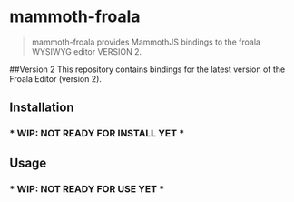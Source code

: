 # mammoth-froala
>mammoth-froala provides MammothJS bindings to the froala WYSIWYG editor VERSION 2.

##Version 2
This repository contains bindings for the latest version of the Froala Editor (version 2).

## Installation

### * WIP: NOT READY FOR INSTALL YET *

## Usage

### * WIP: NOT READY FOR USE YET *
